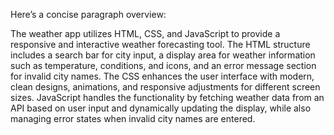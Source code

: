 Here’s a concise paragraph overview:

The weather app utilizes HTML, CSS, and JavaScript to provide a responsive and interactive weather forecasting tool. The HTML structure includes a search bar for city input, a display area for weather information such as temperature, conditions, and icons, and an error message section for invalid city names. The CSS enhances the user interface with modern, clean designs, animations, and responsive adjustments for different screen sizes. JavaScript handles the functionality by fetching weather data from an API based on user input and dynamically updating the display, while also managing error states when invalid city names are entered.
